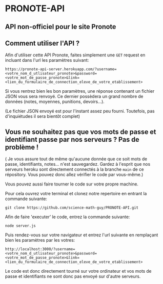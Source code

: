 # PRONOTE-API
## API non-officiel pour le site Pronote

## Comment utiliser l'API ?

Afin d'utiliser cette API Pronote, faites simplement une 
```GET```
request en incluant dans l'url les paramètres suivant:

```https://pronote-api-server.herokuapp.com/?username=<votre_nom_d_utlisateur_pronote>&password=<votre_mot_de_passe_pronote>&link=<lien_du_formulaire_de_connection_eleve_de_votre_etablissement>```

Si vous rentrez bien les bon paramètres, une réponse contenant un fichier JSON vous sera renvoyé. Ce dernier possèdera un grand nombre de données (notes, moyennes, punitions, devoirs...).

(Le fichier JSON envoyé est pour l'instant assez peu fourni. Toutefois, pas d'inquiétudes il sera bientôt complet)

## Vous ne souhaitez pas que vos mots de passe et identifiant passe par nos serveurs ? Pas de problème !

( Je vous assure tout de même qu'aucune donnée que ce soit mots de passe, identifiants, notes... n'est sauvegardez. Gardez à l'esprit que nos serveurs heroku sont directement connectés à la branche 
```main```
de ce répository. Vous pouvez donc allez vérifier le code par vous-même.)

Vous pouvez aussi faire tourner le code sur votre propre machine.

Pour cela ouvrez votre terminal et clonez notre repertoire en entrant la commande suivante:

```git clone https://github.com/science-math-guy/PRONOTE-API.git```

Afin de faire 'executer' le code, entrez la commande suivante:

```node server.js```

Puis rendez-vous sur votre navigateur et entrez l'url suivante en remplaçant bien les paramètres par les votres:

```http://localhost:3000/?username=<votre_nom_d_utlisateur_pronote>&password=<votre_mot_de_passe_pronote>&link=<lien_du_formulaire_de_connection_eleve_de_votre_etablissement>```

Le code est donc directement tourné sur votre ordinateur et vos mots de passe et identifiants ne sont donc pas envoyé sur d'autre serveurs.






